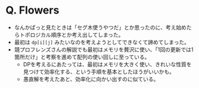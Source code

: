 # Q. Flowers

- なんかぱっと見たときは「セグ木使うやつだ」とか思ったのに、考え始めたらトポロジカル順序とか考え出してしまった。
- 最初は `dp[i][j]` みたいなのを考えようとしてできなくて諦めてしまった。
- 競プロフレンズさんの解説でも最初はメモリを贅沢に使い、「1回の更新では1箇所だけ」と考察を進めて配列の使い回しに至っている。
  - DPを考えるにあたっては、最初はメモリを大きく使い、きれいな性質を見つけて効率化する、という手順を基本としたほうがいいかも。
  - 愚直解を考えたあと、効率化に向かい出すのに似ている。

